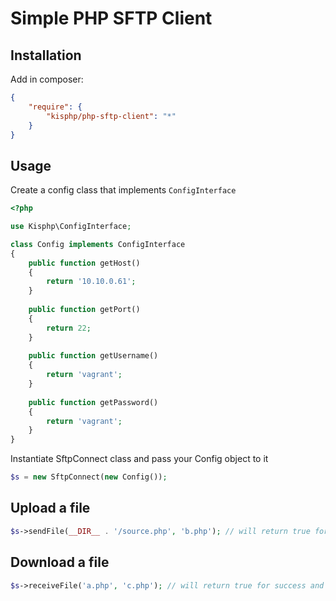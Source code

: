 # Simple PHP SFTP Client

## Installation

Add in composer:

```json
{
    "require": {
        "kisphp/php-sftp-client": "*"
    }
}
```

## Usage

Create a config class that implements `ConfigInterface`

```php
<?php

use Kisphp\ConfigInterface;

class Config implements ConfigInterface
{
    public function getHost()
    {
        return '10.10.0.61';
    }
    
    public function getPort()
    {
        return 22;
    }
    
    public function getUsername()
    {
        return 'vagrant';
    }
    
    public function getPassword()
    {
        return 'vagrant';
    }
}
```

Instantiate SftpConnect class and pass your Config object to it

```php
$s = new SftpConnect(new Config());
```

## Upload a file

```php
$s->sendFile(__DIR__ . '/source.php', 'b.php'); // will return true for success and false for failure
```

## Download a file

```php
$s->receiveFile('a.php', 'c.php'); // will return true for success and false for failure
```
